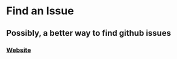 # Find an Issue

## Possibly, a better way to find github issues

### [Website](https://findanissue.com)
